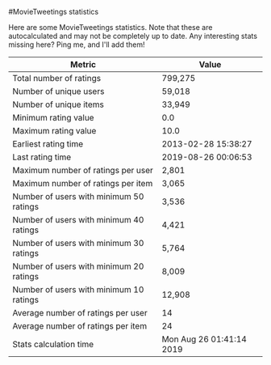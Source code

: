 #MovieTweetings statistics

Here are some MovieTweetings statistics. Note that these are autocalculated and may not be completely up to date. Any interesting stats missing here? Ping me, and I'll add them!

Metric | Value
--- | ---
Total number of ratings                 | 799,275
Number of unique users                  | 59,018
Number of unique items                  | 33,949
Minimum rating value                    | 0.0
Maximum rating value                    | 10.0
Earliest rating time                    | 2013-02-28 15:38:27
Last rating time                        | 2019-08-26 00:06:53
Maximum number of ratings per user      | 2,801
Maximum number of ratings per item      | 3,065
Number of users with minimum 50 ratings | 3,536
Number of users with minimum 40 ratings | 4,421
Number of users with minimum 30 ratings | 5,764
Number of users with minimum 20 ratings | 8,009
Number of users with minimum 10 ratings | 12,908
Average number of ratings per user      | 14
Average number of ratings per item      | 24
Stats calculation time                  | Mon Aug 26 01:41:14 2019

